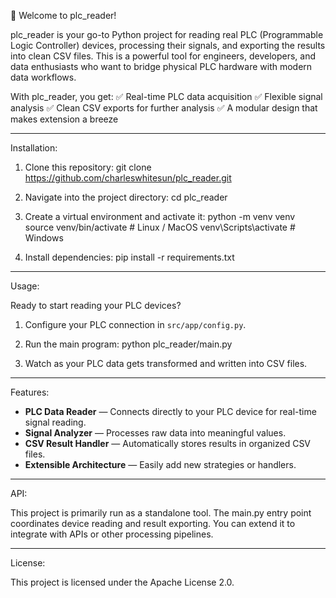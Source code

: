 🚀 Welcome to plc_reader!

plc_reader is your go-to Python project for reading real PLC (Programmable
Logic Controller) devices, processing their signals, and exporting the
results into clean CSV files. This is a powerful tool for engineers,
developers, and data enthusiasts who want to bridge physical PLC hardware
with modern data workflows.

With plc_reader, you get:
✅ Real-time PLC data acquisition
✅ Flexible signal analysis
✅ Clean CSV exports for further analysis
✅ A modular design that makes extension a breeze

---
Installation:

1. Clone this repository:
   git clone https://github.com/charleswhitesun/plc_reader.git

2. Navigate into the project directory:
   cd plc_reader

3. Create a virtual environment and activate it:
   python -m venv venv
   source venv/bin/activate      # Linux / MacOS
   venv\Scripts\activate         # Windows

4. Install dependencies:
   pip install -r requirements.txt

---
Usage:

Ready to start reading your PLC devices?

1. Configure your PLC connection in `src/app/config.py`.

2. Run the main program:
   python plc_reader/main.py

3. Watch as your PLC data gets transformed and written into CSV files.

---
Features:

- **PLC Data Reader** — Connects directly to your PLC device for real-time
  signal reading.
- **Signal Analyzer** — Processes raw data into meaningful values.
- **CSV Result Handler** — Automatically stores results in organized CSV files.
- **Extensible Architecture** — Easily add new strategies or handlers.

---
API:

This project is primarily run as a standalone tool. The main.py entry point
coordinates device reading and result exporting. You can extend it to
integrate with APIs or other processing pipelines.

---
License:

This project is licensed under the Apache License 2.0.
